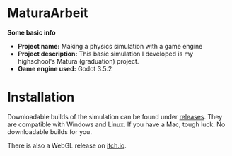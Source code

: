 # MaturaArbeit
**Some basic info**
- **Project name:** Making a physics simulation with a game engine
- **Project description:** This basic simulation I developed is my highschool's Matura (graduation) project.
- **Game engine used:** Godot 3.5.2
# Installation
Downloadable builds of the simulation can be found under [releases](https://github.com/IvoMiricRibeiro/MaturaArbeit/releases). They are compatible with Windows and Linux. If you have a Mac, tough luck. No downloadable builds for you.

There is also a WebGL release on [itch.io](https://bitro.itch.io/matura-physics-simulation).